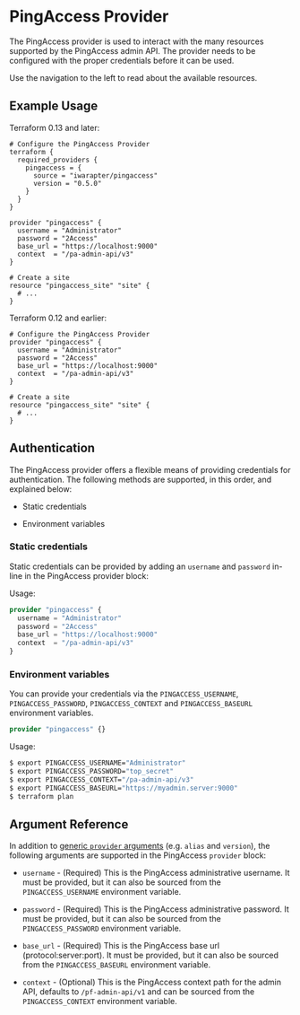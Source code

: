 # PingAccess Provider

The PingAccess provider is used to interact with the many resources supported by the PingAccess admin API. The provider needs to be configured with the proper credentials before it can be used.

Use the navigation to the left to read about the available resources.

## Example Usage
Terraform 0.13 and later:
```hcl
# Configure the PingAccess Provider
terraform {
  required_providers {
    pingaccess = {
      source = "iwarapter/pingaccess"
      version = "0.5.0"
    }
  }
}

provider "pingaccess" {
  username = "Administrator"
  password = "2Access"
  base_url = "https://localhost:9000"
  context  = "/pa-admin-api/v3"
}

# Create a site
resource "pingaccess_site" "site" {
  # ...
}
```
Terraform 0.12 and earlier:
```hcl
# Configure the PingAccess Provider
provider "pingaccess" {
  username = "Administrator"
  password = "2Access"
  base_url = "https://localhost:9000"
  context  = "/pa-admin-api/v3"
}

# Create a site
resource "pingaccess_site" "site" {
  # ...
}
```

## Authentication

The PingAccess provider offers a flexible means of providing credentials for authentication. The following methods are supported, in this order, and explained below:

- Static credentials

- Environment variables

### Static credentials
Static credentials can be provided by adding an `username` and `password` in-line in the PingAccess provider block:

Usage:
```terraform
provider "pingaccess" {
  username = "Administrator"
  password = "2Access"
  base_url = "https://localhost:9000"
  context  = "/pa-admin-api/v3"
}
```

### Environment variables
You can provide your credentials via the `PINGACCESS_USERNAME`, `PINGACCESS_PASSWORD`, `PINGACCESS_CONTEXT` and `PINGACCESS_BASEURL` environment variables.

```terraform
provider "pingaccess" {}
```

Usage:
```bash
$ export PINGACCESS_USERNAME="Administrator"
$ export PINGACCESS_PASSWORD="top_secret"
$ export PINGACCESS_CONTEXT="/pa-admin-api/v3"
$ export PINGACCESS_BASEURL="https://myadmin.server:9000"
$ terraform plan
```


## Argument Reference

In addition to [generic `provider` arguments](https://www.terraform.io/docs/configuration/providers.html)
(e.g. `alias` and `version`), the following arguments are supported in the PingAccess
 `provider` block:

* `username` - (Required) This is the PingAccess administrative username. It must be provided, but
  it can also be sourced from the `PINGACCESS_USERNAME` environment variable.

* `password` - (Required) This is the PingAccess administrative password. It must be provided, but
  it can also be sourced from the `PINGACCESS_PASSWORD` environment variable.

* `base_url` - (Required) This is the PingAccess base url (protocol:server:port). It must be provided, but
  it can also be sourced from the `PINGACCESS_BASEURL` environment variable.

* `context` - (Optional) This is the PingAccess context path for the admin API, defaults to `/pf-admin-api/v1`
and can be sourced from the `PINGACCESS_CONTEXT` environment variable.
